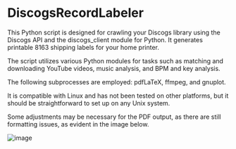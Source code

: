 # DiscogsRecordLabeler
This Python script is designed for crawling your Discogs library using the Discogs API and the discogs_client module for Python. It generates printable 8163 shipping labels for your home printer.

The script utilizes various Python modules for tasks such as matching and downloading YouTube videos, music analysis, and BPM and key analysis.

The following subprocesses are employed: pdfLaTeX, ffmpeg, and gnuplot.

It is compatible with Linux and has not been tested on other platforms, but it should be straightforward to set up on any Unix system.

Some adjustments may be necessary for the PDF output, as there are still formatting issues, as evident in the image below.


![image](https://github.com/LahmacunLove/DiscogsRecordLabeler/blob/master/output.jpg)
